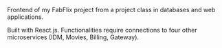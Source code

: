 Frontend of my FabFlix project from a project class in databases and web applications. 

Built with React.js. Functionalities require connections to four other microservices (IDM, Movies, Billing, Gateway).

